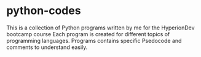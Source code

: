 # python-codes
This is a collection of Python programs written by me for the HyperionDev bootcamp course
Each program is created for different topics of programming languages.
Programs contains specific Psedocode and comments to understand easily.
